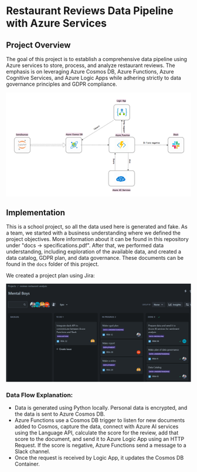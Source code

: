# Restaurant Reviews Data Pipeline with Azure Services

## Project Overview

The goal of this project is to establish a comprehensive data pipeline using Azure services to store, process, and analyze restaurant reviews. The emphasis is on leveraging Azure Cosmos DB, Azure Functions, Azure Cognitive Services, and Azure Logic Apps while adhering strictly to data governance principles and GDPR compliance.

![Workflow Diagram](images/fluxdeprojet.png)

## Implementation

This is a school project, so all the data used here is generated and fake. As a team, we started with a business understanding where we defined the project objectives. More information about it can be found in this repository under "docs -> specifications.pdf". After that, we performed data understanding, including exploration of the available data, and created a data catalog, GDPR plan, and data governance. These documents can be found in the `docs` folder of this project.

We created a project plan using Jira:

![Workflow Diagram](images/plan.png)

### Data Flow Explanation:

- Data is generated using Python locally. Personal data is encrypted, and the data is sent to Azure Cosmos DB.
- Azure Functions use a Cosmos DB trigger to listen for new documents added to Cosmos, capture the data, connect with Azure AI services using the Language API, calculate the score for the review, add that score to the document, and send it to Azure Logic App using an HTTP Request. If the score is negative, Azure Functions send a message to a Slack channel.
- Once the request is received by Logic App, it updates the Cosmos DB Container.
